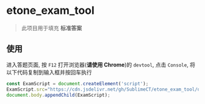 # etone_exam_tool
> 此项目用于填充 **标准答案**

## 使用
进入答题页面, 按 `F12` 打开浏览器(**请使用 Chrome**)的 `devtool`, 点击 `Console`, 将以下代码复制到输入框并按回车执行

```javascript
const ExamScript = document.createElement('script');
ExamScript.src="https://cdn.jsdelivr.net/gh/SublimeCT/etone_exam_tool/dist.js";
document.body.appendChild(ExamScript);
```
